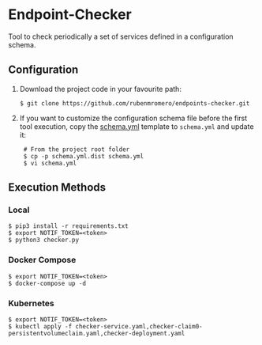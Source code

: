 # Endpoint-Checker

Tool to check periodically a set of services defined in a configuration schema.

## Configuration

1. Download the project code in your favourite path:

       $ git clone https://github.com/rubenmromero/endpoints-checker.git

2. If you want to customize the configuration schema file before the first tool execution, copy the [schema.yml](schema.yml.dist) template to `schema.yml` and update it:

        # From the project root folder
        $ cp -p schema.yml.dist schema.yml
        $ vi schema.yml

## Execution Methods

### Local

    $ pip3 install -r requirements.txt
    $ export NOTIF_TOKEN=<token>
    $ python3 checker.py

### Docker Compose

    $ export NOTIF_TOKEN=<token>
    $ docker-compose up -d

### Kubernetes

    $ export NOTIF_TOKEN=<token>
    $ kubectl apply -f checker-service.yaml,checker-claim0-persistentvolumeclaim.yaml,checker-deployment.yaml
